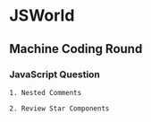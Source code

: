 # JSWorld

## Machine Coding Round 
### JavaScript Question 
    1. Nested Comments

    2. Review Star Components 
